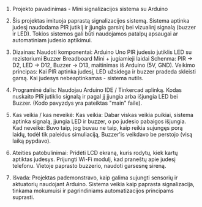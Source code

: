 1. Projekto pavadinimas - Mini signalizacijos sistema su Arduino

2. Šis projektas imituoja paprastą signalizacijos sistemą. Sistema aptinka judesį naudodama PIR jutiklį ir įjungia garsinį bei vizualinį signalą (buzzer ir LED). Tokios sistemos gali būti naudojamos patalpų apsaugai ar automatiniam judesio aptikimui.

3. Dizainas:
     Naudoti komponentai:
       Arduino Uno
       PIR judesio jutiklis
       LED su rezistoriumi
       Buzzer
       Breadboard Mini + jugiamieji laidai
     Schenma:
       PIR -> D2, LED -> D12, Buzzer -> D13, maitinimas iš Arduino (5V, GND).
     Veikimo principas:
       Kai PIR aptinka judesį, LED užsidega ir buzzer pradeda skleisti garsą. Kai judesys nebeaptinkamas - sistema nutils.

4. Programinė dalis:
     Naudojau Arduino IDE / Tinkercad aplinką. Kodas nuskaito PIR jutiklio signalą ir pagal jį įjungia arba išjungia LED bei Buzzer. (Kodo pavyzdys yra pateiktas "main" faile).

5. Kas veikia / kas neveikė:
     Kas veikia: Dabar viskas veikia puikiai, sistema aptinka signalą, įjungia LED ir buzzer, o po judesio pabaigos išjungia.
     Kad neveikė: Buvo taip, jog buvau ne taip, kaip reikia sujungęs porą laidų, todėl tik paleidus simuliaciją, Buzzer'is veikdavo be perstojo (visą laiką pypdavo).

6. Ateities patobulinimai:
     Pridėti LCD ekraną, kuris rodytų, kiek kartų aptiktas judesys.
     Prijungti Wi-Fi modulį, kad praneštų apie judesį telefonu.
     Vietoje paprasto buzzerio, naudoti garsesnę sireną.

7. Išvada:
     Projektas pademonstravo, kaip galima sujungti sensorių ir aktuatorių naudojant Arduino. Sistema veikia kaip paprasta signalizacija, tinkama mokumuisi ir pagrindiniams automatizacijos principams suprasti.
